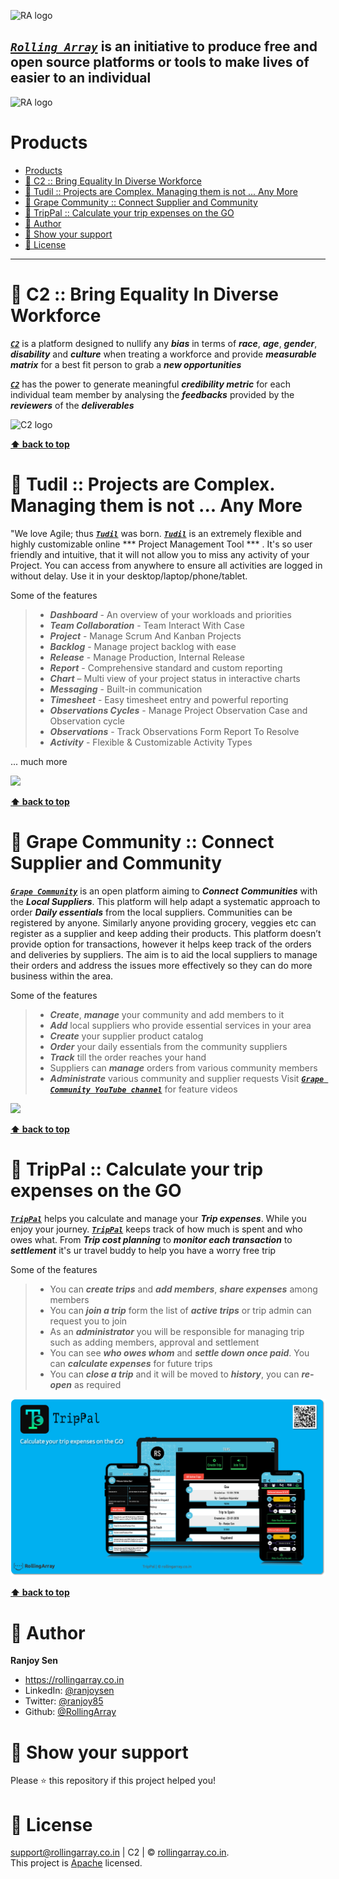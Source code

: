 
![RA logo](<img src="https://github.com/RollingArray/rollingarray-official-website/blob/master/product-shots/ra-landing.png?raw=true"/>)

***[`Rolling Array`](https://rollingarray.co.in/)*** is an initiative to produce free and open source platforms or tools to make lives of easier to an individual
---

![RA logo](<img src="https://github.com/RollingArray/rollingarray-official-website/blob/master/product-shots/ra-menu.png?raw=true"/>)

# Products
- [Products](#products)
- [:link: C2 :: Bring Equality In Diverse Workforce](#link-c2--bring-equality-in-diverse-workforce)
- [:link: Tudil :: Projects are Complex. Managing them is not ... Any More](#link-tudil--projects-are-complex-managing-them-is-not--any-more)
- [:link: Grape Community :: Connect Supplier and Community](#link-grape-community--connect-supplier-and-community)
- [:link: TripPal :: Calculate your trip expenses on the GO](#link-trippal--calculate-your-trip-expenses-on-the-go)
- [:large_blue_circle: Author](#large_blue_circle-author)
- [:large_blue_circle: Show your support](#large_blue_circle-show-your-support)
- [:large_blue_circle: License](#large_blue_circle-license)

---
# :link: C2 :: Bring Equality In Diverse Workforce

***[`C2`](https://c2.rollingarray.co.in/)*** is a platform designed to nullify any ***bias*** in terms of ***race***, ***age***, ***gender***, ***disability*** and ***culture*** when treating a workforce and provide ***measurable matrix*** for a best fit person to grab a ***new opportunities***

***[`C2`](http://c2.rollingarray.co.in/)*** has the power to generate meaningful ***credibility metric*** for each individual team member by analysing the ***feedbacks*** provided by the ***reviewers*** of the ***deliverables***

![C2 logo](<img src="https://github.com/RollingArray/rollingarray-official-website/blob/master/product-shots/c2.png?raw=true"/>)

**[⬆ back to top](#table-of-contents)**

# :link: Tudil :: Projects are Complex. Managing them is not ... Any More

"We love Agile; thus ***[`Tudil`](https://rollingarray.co.in/tudil/)*** was born. ***[`Tudil`](https://rollingarray.co.in/tudil/)*** is an extremely flexible and highly customizable online *** Project Management Tool *** . It's so user friendly and intuitive, that it will not allow you to miss any activity of your Project. You can access from anywhere to ensure all activities are logged in without delay. Use it in your desktop/laptop/phone/tablet.


Some of the features
> * ***Dashboard*** - An overview of your workloads and priorities
> * ***Team Collaboration*** - Team Interact With Case
> * ***Project*** - Manage Scrum And Kanban Projects
> * ***Backlog*** - Manage project backlog with ease
> * ***Release*** - Manage Production, Internal Release
> * ***Report*** - Comprehensive standard and custom reporting
> * ***Chart*** – Multi view of your project status in interactive charts
> * ***Messaging*** - Built-in communication
> * ***Timesheet*** - Easy timesheet entry and powerful reporting
> * ***Observations Cycles*** - Manage Project Observation Case and Observation cycle
> * ***Observations*** - Track Observations Form Report To Resolve
> * ***Activity*** - Flexible & Customizable Activity Types

... much more

<img src="https://github.com/RollingArray/C2-storyline/blob/master/images/tudil.png?raw=true"/>

**[⬆ back to top](#table-of-contents)**

# :link: Grape Community :: Connect Supplier and Community

***[`Grape Community`](https://rollingarray.co.in/grapeCommunity/)*** is an open platform aiming to ***Connect*** ***Communities*** with the ***Local Suppliers***. This platform will help adapt a systematic approach to order ***Daily essentials*** from the local suppliers.
Communities can be registered by anyone. Similarly anyone providing grocery, veggies etc can register as a supplier and keep adding their products.
This platform doesn’t provide option for transactions, however it helps keep track of the orders and deliveries by suppliers. The aim is to aid the local suppliers to manage their orders and address the issues more effectively so they can do more business within the area.


Some of the features
> * ***Create***, ***manage*** your community and add members to it
> * ***Add*** local suppliers who provide essential services in your area
> * ***Create*** your supplier product catalog
> * ***Order*** your daily essentials from the community suppliers
> * ***Track*** till the order reaches your hand
> * Suppliers can ***manage*** orders from various community members
> * ***Administrate*** various community and supplier requests
Visit ***[`Grape Community YouTube channel`](https://www.youtube.com/channel/UCx3YmGw8Ziwx81vGrldaMXw)*** for feature videos

<img src="https://github.com/RollingArray/C2-storyline/blob/master/images/ga.png?raw=true"/>

**[⬆ back to top](#table-of-contents)**

# :link: TripPal :: Calculate your trip expenses on the GO

***[`TripPal`](https://rollingarray.co.in/trippal/)*** helps you calculate and manage your ***Trip expenses***. While you enjoy your journey. ***[`TripPal`](https://rollingarray.co.in/trippal/)*** keeps track of how much is spent and who owes what. From ***Trip cost planning*** to ***monitor each transaction*** to ***settlement*** it's ur travel buddy to help you have a worry free trip


Some of the features
> * You can ***create trips*** and ***add members***, ***share expenses*** among members
> * You can ***join a trip*** form the list of ***active trips*** or trip admin can request you to join
> * As an ***administrator*** you will be responsible for managing trip such as adding members, approval and settlement
> * You can see ***who owes whom*** and ***settle down once paid***. You can ***calculate expenses*** for future trips
> * You can ***close a trip*** and it will be moved to ***history***, you can ***re-open*** as required

<img src="https://github.com/RollingArray/rollingarray-official-website/blob/master/product-shots/tp.png?raw=true"/>

**[⬆ back to top](#table-of-contents)**

# :large_blue_circle: Author
**Ranjoy Sen**

- https://rollingarray.co.in
- LinkedIn: [@ranjoysen](Https://www.Linkedin.Com/in/ranjoysen)
- Twitter: [@ranjoy85](Https://twitter.Com/ranjoy85)
- Github: [@RollingArray](https://github.com/RollingArray)

# :large_blue_circle: Show your support

Please ⭐️ this repository if this project helped you!


# :large_blue_circle: License
support@rollingarray.co.in | C2 | © [rollingarray.co.in](http://rollingarray.co.in/).<br />
This project is [Apache](https://github.com/RollingArray/C2-client-app/blob/main/LICENSE) licensed.